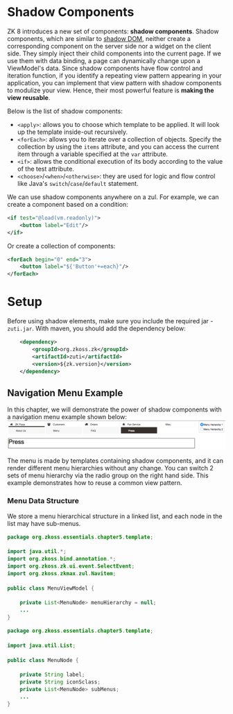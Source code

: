 # Shadow Components

ZK 8 introduces a new set of components: **shadow components**. Shadow components, which are similar to [shadow DOM](http://w3c.github.io/webcomponents/spec/shadow/), neither create a corresponding component on the server side nor a widget on the client side. They simply inject their child components into the current page. If we use them with data binding, a page can dynamically change upon a ViewModel's data. Since shadow components have flow control and iteration function, if you identify a repeating view pattern appearing in your application, you can implement that view pattern with shadow components to modulize your view. Hence, their most powerful feature is **making the view reusable**.

Below is the list of shadow components:

* `<apply>`: allows you to choose which template to be applied. It will look up the template inside-out recursively.
* `<forEach>`: allows you to iterate over a collection of objects. Specify the collection by using the `items` attribute, and you can access the current item through a variable specified at the `var` attribute.
* `<if>`: allows the conditional execution of its body according to the value of the test attribute.
* `<choose>`/`<when>`/`<otherwise>`: they are used for logic and flow control like Java's `switch`/`case`/`default` statement.


We can use shadow components anywhere on a zul. For example, we can create a component based on a condition:
```xml
<if test="@load(vm.readonly)">
    <button label="Edit"/>
</if>
```

Or create a collection of components:
```xml
<forEach begin="0" end="3">
	<button label="${'Button'+=each}"/>
</forEach>
```

# Setup
Before using shadow elements, make sure you include the required jar - `zuti.jar`. With maven, you should add the dependency below:
```xml
    <dependency>
        <groupId>org.zkoss.zk</groupId>
        <artifactId>zuti</artifactId>
        <version>${zk.version}</version>
    </dependency>
 ```
 

## Navigation Menu Example
In this chapter, we will demonstrate the power of shadow components with a navigation menu example shown below:
![](/essentials/images/ze-ch7-menu.png)

The menu is made by templates containing shadow components, and it can render different menu hierarchies without any change. You can switch 2 sets of menu hierarchy via the radio group on the right hand side. This example demonstrates how to reuse a common view pattern.

### Menu Data Structure
We store a menu hierarchical structure in a linked list, and each node in the list may have sub-menus.

```java
package org.zkoss.essentials.chapter5.template;

import java.util.*;
import org.zkoss.bind.annotation.*;
import org.zkoss.zk.ui.event.SelectEvent;
import org.zkoss.zkmax.zul.Navitem;

public class MenuViewModel {

    private List<MenuNode> menuHierarchy = null;
    ...
}
```


```java
package org.zkoss.essentials.chapter5.template;

import java.util.List;

public class MenuNode {

    private String label;
    private String iconSclass;
    private List<MenuNode> subMenus;
    ...
}
```




